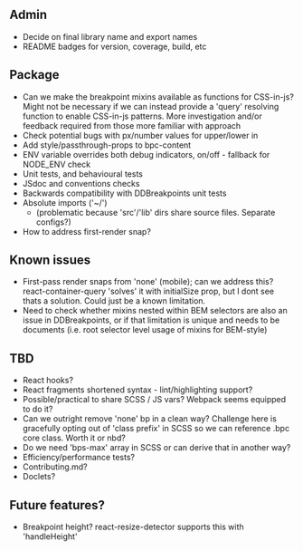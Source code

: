 ## Admin
- Decide on final library name and export names
- README badges for version, coverage, build, etc

## Package
- Can we make the breakpoint mixins available as functions for CSS-in-js? Might not be necessary if we can instead provide a 'query' resolving function to enable CSS-in-js patterns. More investigation and/or feedback required from those more familiar with approach
- Check potential bugs with px/number values for upper/lower in <Breakpoint/>
- Add style/passthrough-props to bpc-content
- ENV variable overrides both debug indicators, on/off - fallback for NODE_ENV check
- Unit tests, and behavioural tests
- JSdoc and conventions checks
- Backwards compatibility with DDBreakpoints unit tests
- Absolute imports ('~/')
	* (problematic because 'src'/'lib' dirs share source files. Separate configs?)
- How to address first-render snap? 

## Known issues
- First-pass render snaps from 'none' (mobile); can we address this? react-container-query 'solves' it with initialSize prop, but I dont see thats a solution. Could just be a known limitation.
- Need to check whether mixins nested within BEM selectors are also an issue in DDBreakpoints, or if that limitation is unique and needs to be documents (i.e. root selector level usage of mixins for BEM-style)

## TBD
- React hooks?
- React fragments shortened syntax - lint/highlighting support?
- Possible/practical to share SCSS / JS vars? Webpack seems equipped to do it?
- Can we outright remove 'none' bp in a clean way? Challenge here is gracefully opting out of 'class prefix' in SCSS so we can reference .bpc core class. Worth it or nbd?
- Do we need 'bps-max' array in SCSS or can derive that in another way?
- Efficiency/performance tests?
- Contributing.md?
- Doclets?

## Future features?
- Breakpoint height? react-resize-detector supports this with 'handleHeight'

